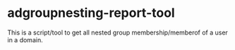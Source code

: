 # adgroupnesting-report-tool
This is a script/tool to get all nested group membership/memberof of a user in a domain.

